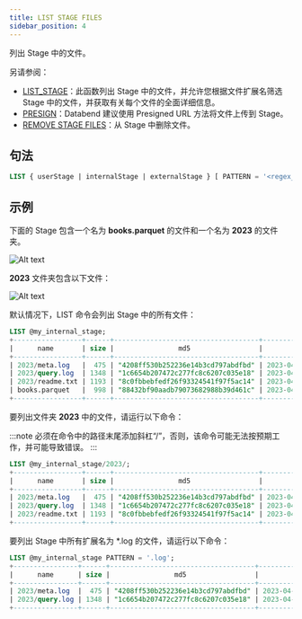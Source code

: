 ```yaml
---
title: LIST STAGE FILES
sidebar_position: 4
---
```


列出 Stage 中的文件。

另请参阅：

- [LIST_STAGE](../../../20-sql-functions/17-table-functions/03-list-stage.md)：此函数列出 Stage 中的文件，并允许您根据文件扩展名筛选 Stage 中的文件，并获取有关每个文件的全面详细信息。
- [PRESIGN](presign.md)：Databend 建议使用 Presigned URL 方法将文件上传到 Stage。
- [REMOVE STAGE FILES](05-ddl-remove-stage.md)：从 Stage 中删除文件。

## 句法

```sql
LIST { userStage | internalStage | externalStage } [ PATTERN = '<regex_pattern>' ]
```

## 示例

下面的 Stage 包含一个名为 **books.parquet** 的文件和一个名为 **2023** 的文件夹。

![Alt text](/img/sql/list-stage.png)

**2023** 文件夹包含以下文件：

![Alt text](/img/sql/list-stage-2.png)

默认情况下，LIST 命令会列出 Stage 中的所有文件：

```sql
LIST @my_internal_stage;
+-----------------+------+------------------------------------+-------------------------------+---------+
|      name       | size |                md5                 |         last_modified         | creator |
+-----------------+------+------------------------------------+-------------------------------+---------+
| 2023/meta.log   |  475 | "4208ff530b252236e14b3cd797abdfbd" | 2023-04-19 20:23:24.000 +0000 | NULL    |
| 2023/query.log  | 1348 | "1c6654b207472c277fc8c6207c035e18" | 2023-04-19 20:23:24.000 +0000 | NULL    |
| 2023/readme.txt | 1193 | "8c0fbbebfedf26f93324541f97f5ac14" | 2023-04-19 20:23:24.000 +0000 | NULL    |
| books.parquet   |  998 | "88432bf90aadb79073682988b39d461c" | 2023-04-19 20:08:42.000 +0000 | NULL    |
+-----------------+------+------------------------------------+-------------------------------+---------+
```

要列出文件夹 **2023** 中的文件，请运行以下命令：

:::note
必须在命令中的路径末尾添加斜杠“/”，否则，该命令可能无法按预期工作，并可能导致错误。
:::

```sql
LIST @my_internal_stage/2023/;
+-----------------+------+------------------------------------+-------------------------------+---------+
|      name       | size |                md5                 |         last_modified         | creator |
+-----------------+------+------------------------------------+-------------------------------+---------+
| 2023/meta.log   |  475 | "4208ff530b252236e14b3cd797abdfbd" | 2023-04-19 20:23:24.000 +0000 | NULL    |
| 2023/query.log  | 1348 | "1c6654b207472c277fc8c6207c035e18" | 2023-04-19 20:23:24.000 +0000 | NULL    |
| 2023/readme.txt | 1193 | "8c0fbbebfedf26f93324541f97f5ac14" | 2023-04-19 20:23:24.000 +0000 | NULL    |
+-----------------+------+------------------------------------+-------------------------------+---------+
```

要列出 Stage 中所有扩展名为 *.log 的文件，请运行以下命令：

```sql
LIST @my_internal_stage PATTERN = '.log';
+----------------+------+------------------------------------+-------------------------------+---------+
|      name      | size |                md5                 |         last_modified         | creator |
+----------------+------+------------------------------------+-------------------------------+---------+
| 2023/meta.log  |  475 | "4208ff530b252236e14b3cd797abdfbd" | 2023-04-19 20:23:24.000 +0000 | NULL    |
| 2023/query.log | 1348 | "1c6654b207472c277fc8c6207c035e18" | 2023-04-19 20:23:24.000 +0000 | NULL    |
+----------------+------+------------------------------------+-------------------------------+---------+
```
